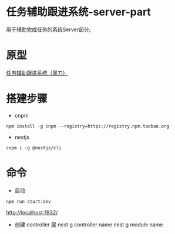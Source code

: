 # 任务辅助跟进系统-server-part
用于辅助完成任务的系统Server部分;

# 原型

[任务辅助跟进系统（墨刀）](https://free.modao.cc/app/7ea2223846d8dbc3b853a500f06e4e9bc3e02b5c)

# 搭建步骤

- cnpm
```
npm install -g cnpm --registry=https://registry.npm.taobao.org
```

- nestjs
```
cnpm i -g @nestjs/cli
```

# 命令
- 启动
```
npm run start:dev
```

[http://localhost:1932/](http://localhost:1932/)

- 创建 controller 层
nest g controller name
nest g module name
